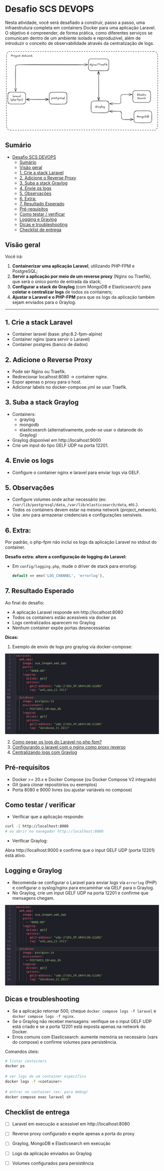 # Desafio SCS DEVOPS

Nesta atividade, você será desafiado a construir, passo a passo, uma infraestrutura completa em containers Docker para uma aplicação Laravel. O objetivo é compreender, de forma prática, como diferentes serviços se comunicam dentro de um ambiente isolado e reproduzível, além de introduzir o conceito de observabilidade através da centralização de logs.

[![Exemplo arquitetura](./assets/arquitetura.png)](./assets/arquitetura.png)

## Sumário

- [Desafio SCS DEVOPS](#desafio-scs-devops)
  - [Sumário](#sumário)
  - [Visão geral](#visão-geral)
  - [1. Crie a stack Laravel](#1-crie-a-stack-laravel)
  - [2. Adicione o Reverse Proxy](#2-adicione-o-reverse-proxy)
  - [3. Suba a stack Graylog](#3-suba-a-stack-graylog)
  - [4. Envie os logs](#4-envie-os-logs)
  - [5. Observações](#5-observações)
  - [6. Extra:](#6-extra)
  - [7. Resultado Esperado](#7-resultado-esperado)
  - [Pré-requisitos](#pré-requisitos)
  - [Como testar / verificar](#como-testar--verificar)
  - [Logging e Graylog](#logging-e-graylog)
  - [Dicas e troubleshooting](#dicas-e-troubleshooting)
  - [Checklist de entrega](#checklist-de-entrega)

## Visão geral

Você irá:

1. **Containerizar uma aplicação Laravel**, utilizando PHP-FPM e PostgreSQL;
2. **Servir a aplicação por meio de um reverse proxy** (Nginx ou Traefik), que será o único ponto de entrada da stack;
3. **Configurar a stack do Graylog** (com MongoDB e Elasticsearch) para **coletar e centralizar logs** de todos os containers;
4. **Ajustar o Laravel e o PHP-FPM** para que os logs da aplicação também sejam enviados para o Graylog.

---

## 1. Crie a stack Laravel

- Container laravel (base: php:8.2-fpm-alpine)
- Container nginx (para servir o Laravel)
- Container postgres (banco de dados)

## 2. Adicione o Reverse Proxy

- Pode ser Nginx ou Traefik.
- Redirecionar localhost:8080 → container nginx.
- Expor apenas o proxy para o host.
- Adicionar labels no docker-compose.yml se usar Traefik.

## 3. Suba a stack Graylog

- Containers:
  - graylog
  - mongodb
  - elasticsearch (alternativamente, pode-se usar o datanode do Graylog)
- Graylog disponível em http://localhost:9000
- Crie um input do tipo GELF UDP na porta 12201.

## 4. Envie os logs

- Configure o container nginx e laravel para enviar logs via GELF.

## 5. Observações

- Configure volumes onde achar necessário (ex: `/var/lib/postgresql/data`, `/var/lib/elasticsearch/data`, etc.).
- Todos os containers devem estar na mesma network (project_network).
- Use .env para armazenar credenciais e configurações sensíveis.

## 6. Extra:

Por padrão, o php-fpm não inclui os logs da aplicação Laravel no stdout do container.

**Desafio extra: altere a configuração de logging do Laravel:**

- Em `config/logging.php`, mude o driver de stack para errorlog:
    ```php
    default => env('LOG_CHANNEL', 'errorlog'),
    ```

## 7. Resultado Esperado

Ao final do desafio:

- A aplicação Laravel responde em http://localhost:8080
- Todos os containers estão acessíveis via docker ps
- Logs centralizados aparecem no Graylog
- Nenhum container expõe portas desnecessárias

**Dicas:**

1. Exemplo de envio de logs pro graylog via docker-compose:

![Exemplo docker-compose](./assets/exemplo_logs.png)

2. [Como pegar os logs do Laravel no php fpm?](https://stackoverflow.com/questions/55254973/how-can-i-get-logs-of-laravel-in-docker-behind-php-fpm)
3. [Configurando o laravel com o nginx como proxy reverso](https://www.digitalocean.com/community/tutorials/how-to-set-up-laravel-nginx-and-mysql-with-docker-compose)
4. [Centralizando logs com Graylog](https://tweaks.com/easy-log-centralization-with-graylog-and-docker/)

## Pré-requisitos

- Docker >= 20.x e Docker Compose (ou Docker Compose V2 integrado)
- Git (para clonar repositórios ou exemplos)
- Porta 8080 e 9000 livres (ou ajustar variáveis no compose)


## Como testar / verificar

- Verificar que a aplicação responde:

```bash
curl -I http://localhost:8080
# ou abrir no navegador http://localhost:8080
```

- Verificar Graylog:

Abra http://localhost:9000 e confirme que o input GELF UDP (porta 12201) está ativo.

## Logging e Graylog

- Recomenda-se configurar o Laravel para enviar logs via `errorlog` (PHP) e configurar o syslog/nginx para encaminhar via GELF para o Graylog.
- No Graylog, crie um input GELF UDP na porta 12201 e confirme que mensagens chegam.



[![Exemplo docker-compose](./assets/exemplo_logs.png)](./assets/exemplo_logs.png)

## Dicas e troubleshooting

- Se a aplicação retornar 500, cheque `docker compose logs -f laravel` e `docker compose logs -f nginx`.
- Se o Graylog não receber mensagens: verifique se o input GELF UDP está criado e se a porta 12201 está exposta apenas na network do Docker.
- Erros comuns com Elasticsearch: aumente memória se necessário (vars do compose) e confirme volumes para persistência.

Comandos úteis:

```bash
# listar containers
docker ps

# ver logs de um container específico
docker logs -f <container>

# entrar no container (ex: para debug)
docker compose exec laravel sh
```

## Checklist de entrega

- [ ] Laravel em execução e acessível em http://localhost:8080
- [ ] Reverse proxy configurado e expõe apenas a porta do proxy
- [ ] Graylog, MongoDB e Elasticsearch em execução
- [ ] Logs da aplicação enviados ao Graylog
- [ ] Volumes configurados para persistência

